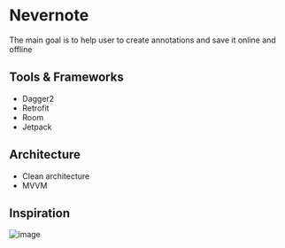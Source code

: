 # Nevernote

The main goal is to help user to create annotations and save it online and offline 

## Tools & Frameworks

- Dagger2
- Retrofit
- Room
- Jetpack

## Architecture

- Clean architecture
- MVVM

## Inspiration

![image](https://user-images.githubusercontent.com/18350796/141182451-907fc1c4-bfb9-446e-8dee-58e2f6e3cb15.png)
